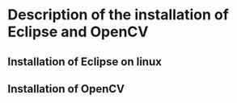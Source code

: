 # Description of the installation of Eclipse and OpenCV

## Installation of Eclipse on linux

## Installation of OpenCV
